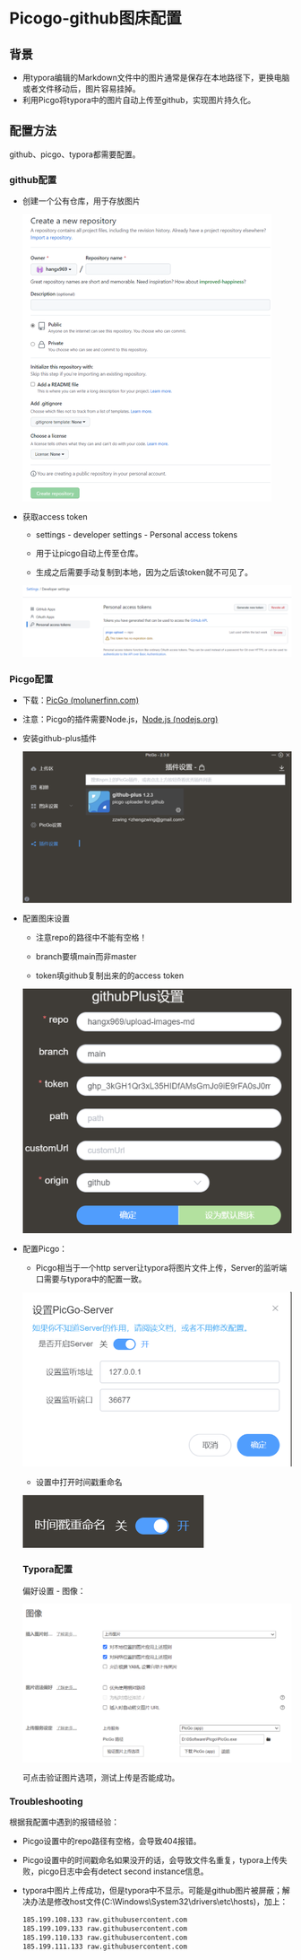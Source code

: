 # Picogo-github图床配置

## 背景

- 用typora编辑的Markdown文件中的图片通常是保存在本地路径下，更换电脑或者文件移动后，图片容易挂掉。
- 利用Picgo将typora中的图片自动上传至github，实现图片持久化。

## 配置方法

github、picgo、typora都需要配置。

### github配置

- 创建一个公有仓库，用于存放图片

  <img src="https://raw.githubusercontent.com/hangx969/upload-images-md/main/202209111314538.png" alt="image-20220911131456460" style="zoom:50%;" />

- 获取access token

  - settings - developer settings - Personal access tokens
  - 用于让picgo自动上传至仓库。

  - 生成之后需要手动复制到本地，因为之后该token就不可见了。

  ![image-20220911131547101](https://raw.githubusercontent.com/hangx969/upload-images-md/main/202209111315144.png)

### Picgo配置

- 下载：[PicGo (molunerfinn.com)](https://molunerfinn.com/PicGo/)

- 注意：Picgo的插件需要Node.js，[Node.js (nodejs.org)](https://nodejs.org/en/)

- 安装github-plus插件

  ![image-20220911132003628](https://raw.githubusercontent.com/hangx969/upload-images-md/main/202209111320685.png)

- 配置图床设置

  - 注意repo的路径中不能有空格！

  - branch要填main而非master

  - token填github复制出来的的access token

  ![image-20220911132056970](https://raw.githubusercontent.com/hangx969/upload-images-md/main/202209111320007.png)

- 配置Picgo：

  - Picgo相当于一个http server让typora将图片文件上传，Server的监听端口需要与typora中的配置一致。

  ![image-20220911132334774](https://raw.githubusercontent.com/hangx969/upload-images-md/main/202209111323821.png)

  - 设置中打开时间戳重命名

  ![image-20220911132544225](https://raw.githubusercontent.com/hangx969/upload-images-md/main/202209111325254.png)

  ### Typora配置

  偏好设置 - 图像：

  ![image-20220911132923566](https://raw.githubusercontent.com/hangx969/upload-images-md/main/202209111329625.png)

  可点击验证图片选项，测试上传是否能成功。

### Troubleshooting

根据我配置中遇到的报错经验：

- Picgo设置中的repo路径有空格，会导致404报错。
- Picgo设置中的时间戳命名如果没开的话，会导致文件名重复，typora上传失败，picgo日志中会有detect second instance信息。

- typora中图片上传成功，但是typora中不显示。可能是github图片被屏蔽；解决办法是修改host文件(C:\Windows\System32\drivers\etc\hosts)，加上：

  ```shell
  185.199.108.133 raw.githubusercontent.com
  185.199.109.133 raw.githubusercontent.com
  185.199.110.133 raw.githubusercontent.com
  185.199.111.133 raw.githubusercontent.com
  ```

  
